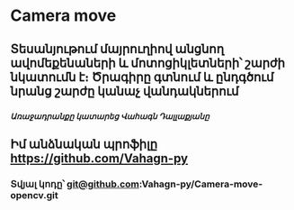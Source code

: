 # Camera move
## Տեսանյութում մայրուղիով անցնող ավոմեքենաների և մոտոցիկլետների՝ շարժի նկատումն է։      Ծրագիրը գտնում և ընդգծում նրանց շարժը կանաչ վանդակներում

### 


##### Առաջադրանքը կատարեց Վահագն Դալլաքյանը
## Իմ անձնական պրոֆիլը https://github.com/Vahagn-py


### Տվյալ կոդը՝ git@github.com:Vahagn-py/Camera-move-opencv.git